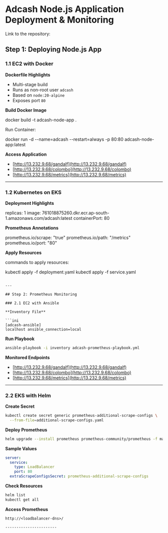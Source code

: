 
# Adcash Node.js Application Deployment & Monitoring

Link to the repository: 

## Step 1: Deploying Node.js App

### 1.1 EC2 with Docker

**Dockerfile Highlights**
- Multi-stage build
- Runs as non-root user `adcash`
- Based on `node:20-alpine`
- Exposes port `80`


**Build Docker Image**

docker build -t adcash-node-app .


Run Container:


docker run -d --name=adcash --restart=always -p 80:80 adcash-node-app:latest


**Access Application**

* [http://13.232.9.68/gandalf](http://13.232.9.68/gandalf)
* [http://13.232.9.68/colombo](http://13.232.9.68/colombo)
* [http://13.232.9.68/metrics](http://13.232.9.68/metrics)

---

### 1.2 Kubernetes on EKS

**Deployment Highlights**


replicas: 1
image: 761018875260.dkr.ecr.ap-south-1.amazonaws.com/adcash:latest
containerPort: 80

**Prometheus Annotations**


prometheus.io/scrape: "true"
prometheus.io/path: "/metrics"
prometheus.io/port: "80"


**Apply Resources**

commands to apply resources: 

kubectl apply -f deployment.yaml
kubectl apply -f service.yaml
```

---

## Step 2: Prometheus Monitoring

### 2.1 EC2 with Ansible

**Inventory File**

```ini
[adcash-ansible]
localhost ansible_connection=local
```

**Run Playbook**

```bash
ansible-playbook -i inventory adcash-prometheus-playbook.yml
```

**Monitored Endpoints**

* [http://13.232.9.68/gandalf](http://13.232.9.68/gandalf)
* [http://13.232.9.68/colombo](http://13.232.9.68/colombo)
* [http://13.232.9.68/metrics](http://13.232.9.68/metrics)

---

### 2.2 EKS with Helm

**Create Secret**

```bash
kubectl create secret generic prometheus-additional-scrape-configs \
  --from-file=additional-scrape-configs.yaml
```

**Deploy Prometheus**

```bash
helm upgrade --install prometheus prometheus-community/prometheus -f main-values.yaml
```

**Sample Values**

```yaml
server:
  service:
    type: LoadBalancer
    port: 80
  extraScrapeConfigsSecret: prometheus-additional-scrape-configs
```

**Check Resources**

```bash
helm list
kubectl get all
```

**Access Prometheus**

```
http://<loadbalancer-dns>/

-----------------------
